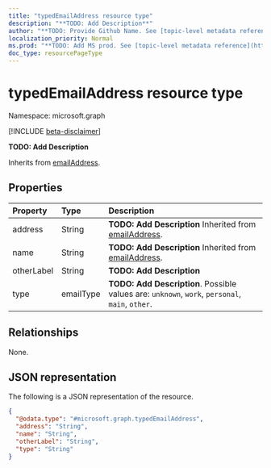```yaml
---
title: "typedEmailAddress resource type"
description: "**TODO: Add Description**"
author: "**TODO: Provide Github Name. See [topic-level metadata reference](https://msgo.azurewebsites.net/add/document/guidelines/metadata.html#topic-level-metadata)**"
localization_priority: Normal
ms.prod: "**TODO: Add MS prod. See [topic-level metadata reference](https://msgo.azurewebsites.net/add/document/guidelines/metadata.html#topic-level-metadata)**"
doc_type: resourcePageType
---
```


# typedEmailAddress resource type

Namespace: microsoft.graph

[!INCLUDE [beta-disclaimer](../../includes/beta-disclaimer.md)]

**TODO: Add Description**


Inherits from [emailAddress](../resources/emailaddress.md).

## Properties
|Property|Type|Description|
|:---|:---|:---|
|address|String|**TODO: Add Description** Inherited from [emailAddress](../resources/emailaddress.md).|
|name|String|**TODO: Add Description** Inherited from [emailAddress](../resources/emailaddress.md).|
|otherLabel|String|**TODO: Add Description**|
|type|emailType|**TODO: Add Description**. Possible values are: `unknown`, `work`, `personal`, `main`, `other`.|

## Relationships
None.

## JSON representation
The following is a JSON representation of the resource.
<!-- {
  "blockType": "resource",
  "@odata.type": "microsoft.graph.typedEmailAddress"
}
-->
``` json
{
  "@odata.type": "#microsoft.graph.typedEmailAddress",
  "address": "String",
  "name": "String",
  "otherLabel": "String",
  "type": "String"
}
```

